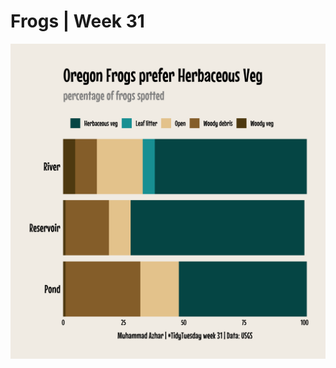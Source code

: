 
# Frogs | Week 31

![Oregon Spotted Frogs](https://github.com/imagineazhar/TidyTuesday/blob/main/2022/Week31/week31.png)
